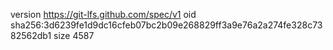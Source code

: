version https://git-lfs.github.com/spec/v1
oid sha256:3d6239fe1d9dc16cfeb07bc2b09e268829ff3a9e76a2a274fe328c7382562db1
size 4587
